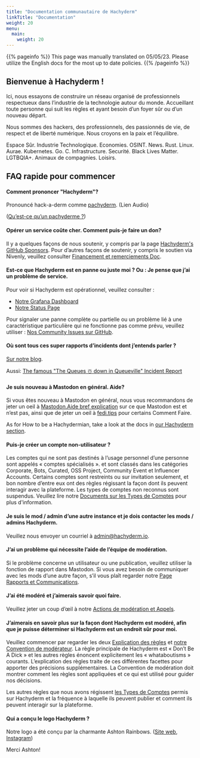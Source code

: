 ```yaml
---
title: "Documentation communautaire de Hachyderm"
linkTitle: "Documentation"
weight: 20
menu:
  main:
    weight: 20
---
```


{{% pageinfo %}}
This page was manually translated on 05/05/23. Please utilize the English docs for the most up to date policies.
{{% /pageinfo %}}
## Bienvenue à Hachyderm !

Ici, nous essayons de construire un réseau organisé de professionnels respectueux dans l’industrie de la technologie autour du monde. Accueillant toute personne qui suit les règles et ayant besoin d’un foyer sûr ou d’un nouveau départ.

Nous sommes des hackers, des professionnels, des passionnés de vie, de respect et de liberté numérique. Nous croyons en la paix et l’équilibre.

Espace Sûr. Industrie Technologique. Economies. OSINT. News. Rust. Linux. Aurae. Kubernetes. Go. C. Infrastructure. Securité. Black Lives Matter. LGTBQIA+. Animaux de compagnies. Loisirs.

## FAQ rapide pour commencer

#### Comment prononcer "Hachyderm"?

Pronouncé hack-a-derm comme [pachyderm](https://forvo.com/word/pachyderm/#en). (Lien Audio)

([Qu’est-ce qu’un pachyderme ?](https://fr.wikipedia.org/wiki/Pachydermata))

#### Opérer un service coûte cher. Comment puis-je faire un don?

Il y a quelques façons de nous soutenir, y compris par la page [Hachyderm's GitHub Sponsors](https://github.com/sponsors/hachyderm).
 Pour d’autres façons de soutenir, y compris le soutien via Nivenly, veuillez consulter [Financement et remerciements Doc](thank-you/).

#### Est-ce que Hachyderm est en panne ou juste moi ? Ou : Je pense que j’ai un problème de service.

Pour voir si Hachyderm est opérationnel, veuillez consulter :

* [Notre Grafana Dashboard](https://grafana.hachyderm.io/public)
* [Notre Status Page](https://status.hachyderm.io)

Pour signaler une panne complète ou partielle ou un problème lié à une caractéristique particulière qui ne fonctionne pas comme prévu, veuillez utiliser :
[Nos Community Issues sur GitHub](https://github.com/hachyderm/community/issues/new/choose).

#### Où sont tous ces super rapports d’incidents dont j’entends parler ?

[Sur notre blog](../blog).

Aussi: [The famous "The Queues ☃️ down in Queueville" Incident Report](../blog/2022/12/20/the-queues-%EF%B8%8F-down-in-queueville/)

#### Je suis nouveau à Mastodon en général. Aide?

Si vous êtes nouveau à Mastodon en général, nous vous recommandons de jeter un oeil à [Mastodon.Aide bref explication](https://mastodon.help/)
sur ce que Mastodon est et n’est pas, ainsi que de jeter un oeil à [fedi.tips](https://fedi.tips/) pour certains Comment Faire.

As for How to be a Hachydermian, take a look at the docs in [our Hachyderm section](/docs/hachyderm/).

#### Puis-je créer un compte non-utilisateur ?

Les comptes qui ne sont pas destinés à l’usage personnel d’une personne sont appelés « comptes spécialisés ».
et sont classés dans les catégories Corporate, Bots, Curated, OSS Project, Community Event et Influencer Accounts.
Certains comptes sont restreints ou sur invitation seulement, et bon nombre d’entre eux ont des règles régissant la façon dont ils peuvent interagir avec
la plateforme. Les types de comptes non reconnus sont suspendus. Veuillez lire notre [Documents sur les Types de Comptes](account-types/)
pour plus d'information.

#### Je suis le mod / admin d’une autre instance et je dois contacter les mods / admins Hachyderm.

Veuillez nous envoyer un courriel à [admin@hachyderm.io](mailto:admin@hachyderm.io).

#### J’ai un problème qui nécessite l’aide de l’équipe de modération.

Si le problème concerne un utilisateur ou une publication, veuillez utiliser la fonction de rapport dans Mastodon. Si vous avez besoin de communiquer avec les mods d’une autre façon, s’il vous plaît regarder notre [Page Rapports et Communications](moderation/reporting/).

#### J’ai été modéré et j’aimerais savoir quoi faire.

Veuillez jeter un coup d’œil à notre [Actions de modération et Appels](moderation/actions-and-appeals/).

#### J’aimerais en savoir plus sur la façon dont Hachyderm est modéré, afin que je puisse déterminer si Hachyderm est un endroit sûr pour moi.

Veuillez commencer par regarder les deux [Explication des règles](rule-explainer/) et [notre Convention de modérateur](moderation/covenant/).
 La règle principale de Hachyderm est « Don’t Be A Dick » et les autres règles énoncent explicitement les « whataboutisms » courants. L’explication des règles traite de ces différentes facettes pour apporter des précisions supplémentaires. La Convention de modération doit montrer comment les règles sont appliquées et ce qui est utilisé pour guider nos décisions.

Les autres règles que nous avons régissent [les Types de Comptes](account-types/) permis sur Hachyderm et la fréquence à laquelle ils peuvent publier et comment ils peuvent interagir sur la plateforme.

#### Qui a conçu le logo Hachyderm ?

Notre logo a été conçu par la charmante Ashton Rainbows. ([Site web](https://ashtonrainbows.com/), [Instagram](https://www.instagram.com/ashtonrainbows/)) 

Merci Ashton!
